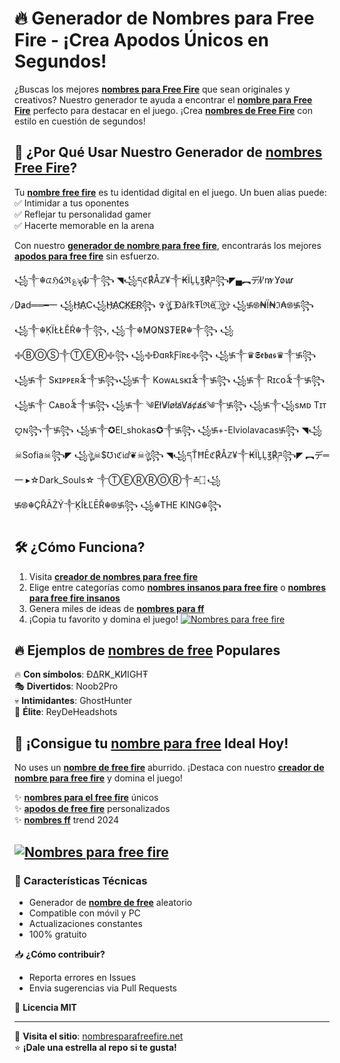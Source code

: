 # 🔥 Generador de Nombres para Free Fire - ¡Crea Apodos Únicos en Segundos!

¿Buscas los mejores **[nombres para Free Fire](https://www.nombresparafreefire.net/)** que sean originales y creativos? Nuestro generador te ayuda a encontrar el **[nombre para Free Fire](https://www.nombresparafreefire.net/)** perfecto para destacar en el juego. ¡Crea **[nombres de Free Fire](https://www.nombresparafreefire.net/)** con estilo en cuestión de segundos!

## 🎯 ¿Por Qué Usar Nuestro Generador de **[nombres Free Fire](https://www.nombresparafreefire.net/)**?

Tu **[nombre free fire](https://www.nombresparafreefire.net/)** es tu identidad digital en el juego. Un buen alias puede:
✅ Intimidar a tus oponentes  
✅ Reflejar tu personalidad gamer  
✅ Hacerte memorable en la arena  

Con nuestro **[generador de nombre para free fire](https://www.nombresparafreefire.net/)**, encontrarás los mejores **[apodos para free fire](https://www.nombresparafreefire.net/)** sin esfuerzo.

꧁༒☬ᤂℌ໔ℜ؏ৡ☬༒꧂ ◥꧁དℭ℟Åℤ¥༒₭ÏḼḼ℥℟ཌ꧂◤▄︻デI̷'̷m̷ ̷Y̷o̷u̷r̷ ̷D̷a̷d══━一 ꧁H҉A҉C꧁H҉A҉C҉K҉E҉R҉꧂ ✞ঔৣ۝ÐâřҟŦﺂℜê۝ঔৣ✞ ꧁࿗࿌₦Ї₦ℑ₳࿌࿗꧂ ꧁༒☬ĶÏŁŁĚŔ☬༒꧂, ꧁༒☬M̷O̷N̷S̷T̷E̷R̷☬༒꧂ ꧁࿇ⒷⓄⓈ༒ⓉⒺⓇ࿇꧂ ꧁࿇ÐɑʀҟƑîʀɛ࿇꧂ ꧁࿗༒♛𝕾𝖊𝖇𝖆𝖘♛༒࿗꧂ ꧁࿗༒ Sᴋɪᴘᴘᴇʀ꫟༒࿗꧂꧁࿗༒ Kᴏᴡᴀʟsᴋɪ꫟༒࿗꧂ ꧁࿗༒ Rɪᴄᴏ꫟༒࿗꧂ ꧁࿗༒ Cᴀʙᴏ꫟༒࿗꧂ ꧁࿗༒ ༄E̸l̸V̸i̸o̸l̸a̸V̸a̸c̸a̸s̸༄༒࿗꧂ ꧁࿗༒꧁sᴍᴅ Tɪᴛꨄ︎ɴ꧂༒࿗꧂ ꧁࿗༒✪El_shokas✪༒࿗꧂ ꧁࿗+-Elviolavacas࿗꧂ ◥꧁☠︎Sofia☠︎꧂◤ ꧁ঔৣ☠︎$℧℩ℭℹ︎ⅆ❦☠︎ঔৣ꧂ ◥꧁དŤĦĒℭ℟Åℤ¥༒₭ÏḼḼ℥℟ཌ꧂◤ ︻デ═一 ▸☆Dark_Souls☆ ༒ⓉⒺⓇⓇⓄⓇ༒≛۝ ꧁࿗࿌☬ÇŘĀŻÝ༒ĶÎŁĽĒŘ☬࿌࿗꧂ ꧁☬THE KING☬꧂
## 🛠️ ¿Cómo Funciona?

1. Visita **[creador de nombres para free fire](https://www.nombresparafreefire.net/)**
2. Elige entre categorías como **[nombres insanos para free fire](https://www.nombresparafreefire.net/)** o **[nombres para free fire insanos](https://www.nombresparafreefire.net/)**
3. Genera miles de ideas de **[nombres para ff](https://www.nombresparafreefire.net/)**
4. ¡Copia tu favorito y domina el juego!
<a href="https://blogger.googleusercontent.com/img/b/R29vZ2xl/AVvXsEgUlTr4wRtGxoyne7NVVx-PE6YVFu_mOq-e1qOP-HE-q5V4mm8-RZu1vC9LOrf5LvjjY5dWjyQT2vNM2LlmfvUTGU5yqlqUrhuFCqU8RfmMnMtm3-YvHJqbiQxG7S2JBVYEBK19_O6zjhrdbrbKthFlDmRKuYllMsxXG5QbnIEGByvb4UGqlcog3vmb/s16000/NombresParaFreeFire-FreeFireNombres.webp](https://blogger.googleusercontent.com/img/b/R29vZ2xl/AVvXsEgFoGGqCyF3g_f-2Ik3Cu2e4GLpGmoE7svWv7McVQItdB4ny_VsMQ2pl5yX4n063994Rf0ZWnhrdvK7jcAtMYw7FQnwktZGM0b-QKtyKKHGXx5ij-jkn1MJfbaaD-diazxeUKKuWheIFlKKnE-2FZ4U4FArSKnJch08kU7dcinq9ahrWYjx9-b6ReTv0s4/s16000/garena-nombres-para-free-fire.webp"><img loading="lazy" alt="Nombres para free fire" title="Nombres para free fire" src="https://blogger.googleusercontent.com/img/b/R29vZ2xl/AVvXsEgUlTr4wRtGxoyne7NVVx-PE6YVFu_mOq-e1qOP-HE-q5V4mm8-RZu1vC9LOrf5LvjjY5dWjyQT2vNM2LlmfvUTGU5yqlqUrhuFCqU8RfmMnMtm3-YvHJqbiQxG7S2JBVYEBK19_O6zjhrdbrbKthFlDmRKuYllMsxXG5QbnIEGByvb4UGqlcog3vmb/s16000/NombresParaFreeFire-FreeFireNombres.web"></a>
## 🔥 Ejemplos de **[nombres de free](https://www.nombresparafreefire.net/)** Populares

🔥 **Con símbolos**: ÐΔRҜ_ҜИIGHŦ  
🎭 **Divertidos**: Noob2Pro  
💀 **Intimidantes**: GhostHunter  
👑 **Élite**: ReyDeHeadshots  

## 🚀 ¡Consigue tu **[nombre para free](https://www.nombresparafreefire.net/)** Ideal Hoy!

No uses un **[nombre de free fire](https://www.nombresparafreefire.net/)** aburrido. ¡Destaca con nuestro **[creador de nombre para free fire](https://www.nombresparafreefire.net/)** y domina el juego!

✨ **[nombres para el free fire](https://www.nombresparafreefire.net/)** únicos  
✨ **[apodos de free fire](https://www.nombresparafreefire.net/)** personalizados  
✨ **[nombres ff](https://www.nombresparafreefire.net/)** trend 2024  

<a href="https://blogger.googleusercontent.com/img/b/R29vZ2xl/AVvXsEgUlTr4wRtGxoyne7NVVx-PE6YVFu_mOq-e1qOP-HE-q5V4mm8-RZu1vC9LOrf5LvjjY5dWjyQT2vNM2LlmfvUTGU5yqlqUrhuFCqU8RfmMnMtm3-YvHJqbiQxG7S2JBVYEBK19_O6zjhrdbrbKthFlDmRKuYllMsxXG5QbnIEGByvb4UGqlcog3vmb/s16000/NombresParaFreeFire-FreeFireNombres.webp"><img loading="lazy" alt="Nombres para free fire" title="Nombres para free fire" src="https://blogger.googleusercontent.com/img/b/R29vZ2xl/AVvXsEgUlTr4wRtGxoyne7NVVx-PE6YVFu_mOq-e1qOP-HE-q5V4mm8-RZu1vC9LOrf5LvjjY5dWjyQT2vNM2LlmfvUTGU5yqlqUrhuFCqU8RfmMnMtm3-YvHJqbiQxG7S2JBVYEBK19_O6zjhrdbrbKthFlDmRKuYllMsxXG5QbnIEGByvb4UGqlcog3vmb/s16000/NombresParaFreeFire-FreeFireNombres.webp" original="https://blogger.googleusercontent.com/img/b/R29vZ2xl/AVvXsEgUlTr4wRtGxoyne7NVVx-PE6YVFu_mOq-e1qOP-HE-q5V4mm8-RZu1vC9LOrf5LvjjY5dWjyQT2vNM2LlmfvUTGU5yqlqUrhuFCqU8RfmMnMtm3-YvHJqbiQxG7S2JBVYEBK19_O6zjhrdbrbKthFlDmRKuYllMsxXG5QbnIEGByvb4UGqlcog3vmb/s16000/NombresParaFreeFire-FreeFireNombres.webp"></a>
---

### 📌 Características Técnicas

- Generador de **[nombre de free](https://www.nombresparafreefire.net/)** aleatorio
- Compatible con móvil y PC
- Actualizaciones constantes
- 100% gratuito

📥 **¿Cómo contribuir?**
- Reporta errores en Issues
- Envia sugerencias via Pull Requests

📜 **Licencia MIT**

---

🔗 **Visita el sitio**: [nombresparafreefire.net](https://www.nombresparafreefire.net/)  
⭐ **¡Dale una estrella al repo si te gusta!**
